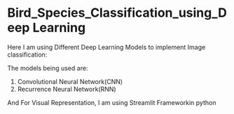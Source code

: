 # Bird_Species_Classification_using_Deep Learning


Here I am using Different Deep Learning Models to implement Image classification:

The models being used are:

1) Convolutional Neural Network(CNN)
2) Recurrence Neural Network(RNN)


And For Visual Representation, I am using Streamlit Frameworkin python
